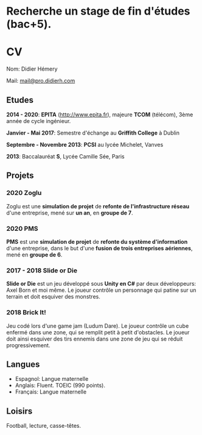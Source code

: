 # Recherche un stage de fin d'études (bac+5).

# CV
Nom: Didier Hémery

Mail: mail@pro.didierh.com

## Etudes
**2014 - 2020**: **EPITA** (http://www.epita.fr), majeure **TCOM** (télécom), 3ème année de cycle ingénieur.

**Janvier - Mai 2017**: Semestre d'échange au **Griffith College** à Dublin

**Septembre - Novembre 2013**: **PCSI** au lycée Michelet, Vanves

**2013**: Baccalauréat **S**, Lycée Camille Sée, Paris

## Projets
### 2020 Zoglu
Zoglu est une **simulation de projet** de **refonte de l'infrastructure réseau** d'une entreprise, mené sur **un an**, en **groupe de 7**.

### 2020 PMS
**PMS** est une **simulation de projet** de **refonte du système d'information** d'une entreprise, dans le but d'une **fusion de trois entreprises aériennes**, mené en **groupe de 6**.

### 2017 - 2018 Slide or Die
**Slide or Die** est un jeu développé sous **Unity en C#** par deux développeurs: Axel Born et moi même. Le joueur contrôle un personnage qui patine sur un terrain et doit esquiver des monstres.

### 2018 Brick It!
Jeu codé lors d'une game jam (Ludum Dare). Le joueur contrôle un cube enfermé dans une zone, qui se remplit petit à petit d'obstacles. Le joueur doit ainsi esquiver des tirs ennemis dans une zone de jeu qui se réduit progressivement.

## Langues
- Espagnol: Langue maternelle
- Anglais: Fluent. TOEIC (990 points).
- Français: Langue maternelle

## Loisirs
Football, lecture, casse-têtes.
